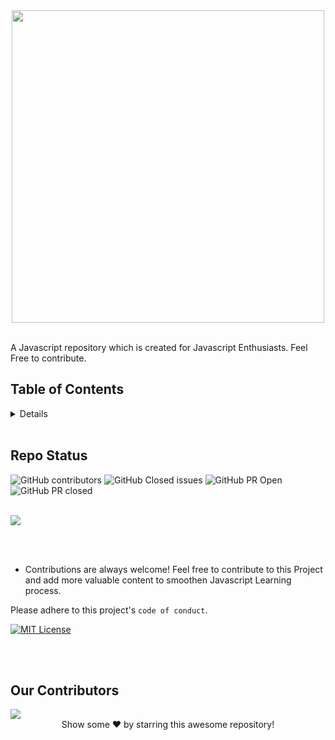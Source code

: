 <div align="center">
     <img width=500 src="https://www.ankitweblogic.com/javascript/js_img/javascript.png"/>
</div><br>


A Javascript repository which is created for Javascript Enthusiasts.  Feel Free to contribute.

## Table of Contents

<details>
 
List of all the Concepts which are covered :

- [Console](Tutorials/01_Console/01_Console.js)
- [Variables](Tutorials/02_Variables/Variables.js)
- [About var keyword](Tutorials/03_Var/Var.js)
- [About Let keyword](Tutorials/04_Let/Let.js)
- [About const Keyword](Tutorials/05_Const/Const.js)
- [Data Types in js](Tutorials/06_Datatypes/Data_Types.js)
- [Operators](Tutorials/07_Operators/Operators.js)
- [Special Operators like Ternary and Spread Operator](Tutorials/08_Special_Operators.js)
- [All About Conditional Statements](Tutorials/09_Conditional.js)
- [All About Loops](Tutorials/10_Loops.js)
- [All About Functions](Tutorials/11_Functions.js)
- [String Properties](Tutorials/12_String_Properties.js)
- [String Methods](Tutorials/13_String_Methods.js)
- [Array Properties](Tutorials/14_Array_Properties.js)
- [Array Methods](Tutorials/15_Array_Methods.js)
- [Dates in Js](Tutorials/16_Dates.js)
- [Math Module in JS](Tutorials/17_Math.js)
- [All About Local Storage](Tutorials/18_Local_Storage.js)
- [All About JSON](Tutorials/19_JSON.js)
- [All About JS Arrow Functions](Tutorials/20_Arrow_Functions.js)
- [Promises](Tutorials/21_Promises.js)
- [Callback Hell in JS](Tutorials/22_Callback.js)
- [Destructuring in JS](Tutorials/23_Destructuring.js)
- [Switch Cases](Tutorials/24_Switch_Case.js)
- [All About Iterable Data Types](Tutorials/25_Iterables.js)
- [Error Handling](Tutorials/26_Error_Handling/Error_Handling.js)
- [Map Datastructure in JS](Tutorials/26_Map.js)
- [Hoisting in JS](Tutorials/28_Hoisting/Hoisting.js)
- [Strict Mode](Tutorials/27_Strict_Mode.js)
- [Classes](Tutorials/28_Classes.js)
</details>

<br>

## Repo Status
![GitHub contributors](https://img.shields.io/github/contributors/arkalsekar/Learn-Javascript?style=for-the-badge&color=blue)
![GitHub Closed issues](https://img.shields.io/github/issues-closed-raw/arkalsekar/Learn-Javascript?style=for-the-badge&color=brightgreen)
![GitHub PR Open](https://img.shields.io/github/issues-pr/arkalsekar/Learn-Javascript?style=for-the-badge&color=aqua)
![GitHub PR closed](https://img.shields.io/github/issues-pr-closed-raw/arkalsekar/Learn-Javascript?style=for-the-badge&color=blue)

<br>

<img src="https://starchart.cc/arkalsekar/Learn-Javascript.svg" />

<br><br>

- Contributions are always welcome! Feel free to contribute to this Project and add more valuable content to smoothen Javascript Learning process.

Please adhere to this project's `code of conduct`.

[![MIT License](https://img.shields.io/badge/License-MIT-green.svg)](https://choosealicense.com/licenses/mit/)

<br><br>
## Our Contributors
<a href="https://github.com/arkalsekar/Learn-Javascript/graphs/contributors">
  <img src="https://contrib.rocks/image?repo=arkalsekar/Learn-Javascript" />
</a>

<br>

<div align="center">
Show some ❤️ by starring this awesome repository!
</div>

